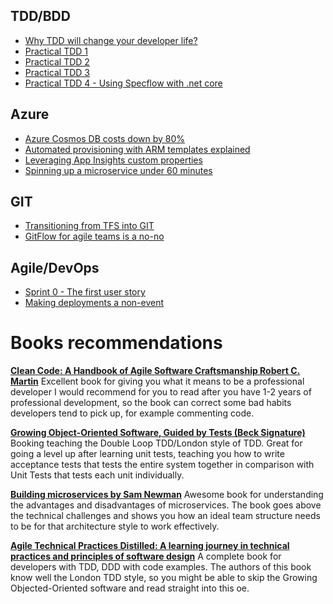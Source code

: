 ## TDD/BDD

- [Why TDD will change your developer life?](https://medium.com/@raphaelyoshiga/why-tdd-will-change-your-developer-life-b0bf234e15ac)
- [Practical TDD 1](https://medium.com/@raphaelyoshiga/practical-tdd-first-lesson-1c689fffe4ec)
- [Practical TDD 2](https://medium.com/@raphaelyoshiga/practical-tdd-lesson-2-d9d48283b0c4)
- [Practical TDD 3](https://medium.com/@raphaelyoshiga/practical-tdd-3-9a76b3e045d8)
- [Practical TDD 4 - Using Specflow with .net core](https://itnext.io/acceptance-test-driven-development-in-net-core-with-specflow-dcb17fb7a893)

## Azure
- [Azure Cosmos DB costs down by 80%](https://itnext.io/azure-cosmos-db-costs-down-by-up-to-80-da9e0028049)
- [Automated provisioning with ARM templates explained](https://medium.com/@raphaelyoshiga/automated-provisioning-with-azure-resource-manager-and-vsts-explained-8bfa869f7637)
- [Leveraging App Insights custom properties](https://medium.com/@raphaelyoshiga/leveraging-app-insights-custom-properties-7e028b4ee1a9)
- [Spinning up a microservice under 60 minutes](https://medium.com/ryoshiga/spinning-up-a-microservice-under-60-minutes-with-net-core-vsts-and-azure-app-services-c60b6fa7d4bd)

## GIT
- [Transitioning from TFS into GIT](https://medium.com/@raphaelyoshiga/if-you-are-not-using-git-you-are-missing-out-f6b6e2f93b6e)
- [GitFlow for agile teams is a no-no](https://medium.com/@raphaelyoshiga/git-flow-for-agile-teams-is-a-no-no-d2752b7c46b)

## Agile/DevOps
- [Sprint 0 - The first user story](https://medium.com/@raphaelyoshiga/if-you-are-not-using-git-you-are-missing-out-f6b6e2f93b6e)
- [Making deployments a non-event](https://medium.com/@raphaelyoshiga/deployments-shouldnt-be-a-gamble-nor-painful-5760fc899e8f)

# Books recommendations
  
[**Clean Code: A Handbook of Agile Software Craftsmanship Robert C. Martin**](https://amzn.to/2UqxavM)
Excellent book for giving you what it means to be a professional developer
I would recommend for you to read after you have 1-2 years of professional development, so the book can correct some bad habits developers tend to pick up, for example commenting code.

[**Growing Object-Oriented Software, Guided by Tests (Beck Signature)**](https://amzn.to/3cMt1Zl)
Booking teaching the Double Loop TDD/London style of TDD. 
Great for going a level up after learning unit tests, teaching you how to write acceptance tests that tests the entire system together in comparison with Unit Tests that tests each unit individually.

[**Building microservices by Sam Newman**](https://amzn.to/3f7aYid)
Awesome book for understanding the advantages and disadvantages of microservices.
The book goes above the technical challenges and shows you how an ideal team structure needs to be for that architecture style to work effectively.

[**Agile Technical Practices Distilled: A learning journey in technical practices and principles of software design**](https://amzn.to/3hcVVFm)
A complete book for developers with TDD, DDD with code examples.
The authors of this book know well the London TDD style, so you might be able to skip the Growing Objected-Oriented software and read straight into this oe.
